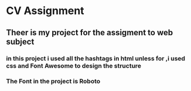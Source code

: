 # CV Assignment
## Theer is my project for the assigment to web subject 
### in this project i used all the hashtags in html unless for ,i used css and Font Awesome to design the structure
### The Font in the project is Roboto
